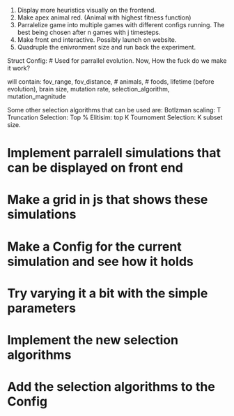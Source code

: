 
1. Display more heuristics visually on the frontend.
2. Make apex animal red. (Animal with highest fitness function)
3. Parralelize game into multiple games with different configs running. The best being chosen after n games with j timesteps.
4. Make front end interactive. Possibly launch on website.
5. Quadruple the enivronment size and run back the experiment.

Struct Config: # Used for parrallel evolution.
Now, How the fuck do we make it work?

will contain: fov_range, fov_distance, # animals, # foods, lifetime (before evolution), brain size, mutation rate,
              selection_algorithm, mutation_magnitude

Some other selection algorithms that can be used are:
Botlzman scaling: T
Truncation Selection: Top %
Elitisim: top K
Tournoment Selection: K subset size.

# Implement parralell simulations that can be displayed on front end

# Make a grid in js that shows these simulations

# Make a Config for the current simulation and see how it holds

# Try varying it a bit with the simple parameters

# Implement the new selection algorithms

# Add the selection algorithms to the Config

